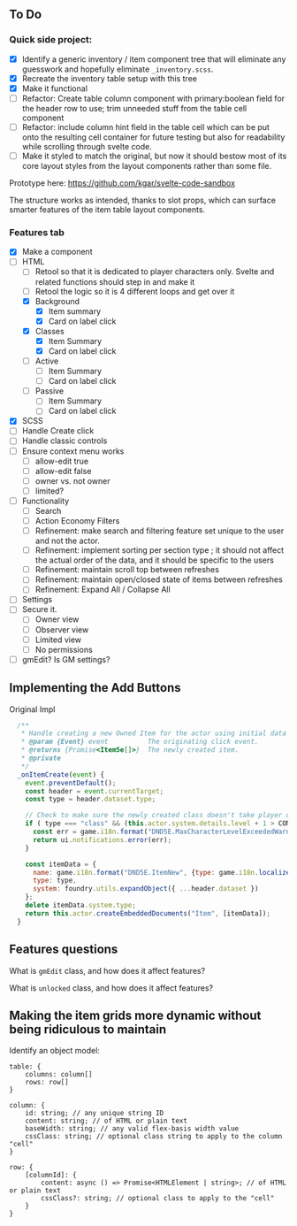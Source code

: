 ## To Do

### Quick side project:

- [x] Identify a generic inventory / item component tree that will eliminate any guesswork and hopefully eliminate `_inventory.scss`.
- [x] Recreate the inventory table setup with this tree
- [x] Make it functional
- [ ] Refactor: Create table column component with primary:boolean field for the header row to use; trim unneeded stuff from the table cell component
- [ ] Refactor: include column hint field in the table cell which can be put onto the resulting cell container for future testing but also for readability while scrolling through svelte code.
- [ ] Make it styled to match the original, but now it should bestow most of its core layout styles from the layout components rather than some file.

Prototype here:
https://github.com/kgar/svelte-code-sandbox

The structure works as intended, thanks to slot props, which can surface smarter features of the item table layout components.


### Features tab

- [x] Make a component
- [ ] HTML
  - [ ] Retool so that it is dedicated to player characters only. Svelte and related functions should step in and make it
  - [ ] Retool the logic so it is 4 different loops and get over it
  - [x] Background
    - [x] Item summary
    - [x] Card on label click
  - [x] Classes
    - [x] Item Summary
    - [x] Card on label click
  - [ ] Active
    - [ ] Item Summary
    - [ ] Card on label click
  - [ ] Passive
    - [ ] Item Summary
    - [ ] Card on label click
- [x] SCSS
- [ ] Handle Create click
- [ ] Handle classic controls
- [ ] Ensure context menu works
  - [ ] allow-edit true
  - [ ] allow-edit false
  - [ ] owner vs. not owner
  - [ ] limited?
- [ ] Functionality
  - [ ] Search
  - [ ] Action Economy Filters
  - [ ] Refinement: make search and filtering feature set unique to the user and not the actor.
  - [ ] Refinement: implement sorting per section type ; it should not affect the actual order of the data, and it should be specific to the users
  - [ ] Refinement: maintain scroll top between refreshes
  - [ ] Refinement: maintain open/closed state of items between refreshes
  - [ ] Refinement: Expand All / Collapse All
- [ ] Settings
- [ ] Secure it.
  - [ ] Owner view
  - [ ] Observer view
  - [ ] Limited view
  - [ ] No permissions
- [ ] gmEdit? Is GM settings?

## Implementing the Add Buttons

Original Impl

```js
  /**
   * Handle creating a new Owned Item for the actor using initial data defined in the HTML dataset.
   * @param {Event} event          The originating click event.
   * @returns {Promise<Item5e[]>}  The newly created item.
   * @private
   */
  _onItemCreate(event) {
    event.preventDefault();
    const header = event.currentTarget;
    const type = header.dataset.type;

    // Check to make sure the newly created class doesn't take player over level cap
    if ( type === "class" && (this.actor.system.details.level + 1 > CONFIG.DND5E.maxLevel) ) {
      const err = game.i18n.format("DND5E.MaxCharacterLevelExceededWarn", {max: CONFIG.DND5E.maxLevel});
      return ui.notifications.error(err);
    }

    const itemData = {
      name: game.i18n.format("DND5E.ItemNew", {type: game.i18n.localize(CONFIG.Item.typeLabels[type])}),
      type: type,
      system: foundry.utils.expandObject({ ...header.dataset })
    };
    delete itemData.system.type;
    return this.actor.createEmbeddedDocuments("Item", [itemData]);
  }
```

## Features questions

What is `gmEdit` class, and how does it affect features?

What is `unlocked` class, and how does it affect features?

## Making the item grids more dynamic without being ridiculous to maintain

Identify an object model:

```
table: {
    columns: column[]
    rows: row[]
}

column: {
    id: string; // any unique string ID
    content: string; // of HTML or plain text
    baseWidth: string; // any valid flex-basis width value
    cssClass: string; // optional class string to apply to the column "cell"
}

row: {
    [columnId]: {
        content: async () => Promise<HTMLElement | string>; // of HTML or plain text
        cssClass?: string; // optional class to apply to the "cell"
    }
}
```
